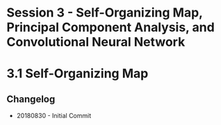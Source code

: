 # Session 3 - Self-Organizing Map, Principal Component Analysis, and Convolutional Neural Network
# 3.1 Self-Organizing Map

## Changelog
* 20180830 - Initial Commit
